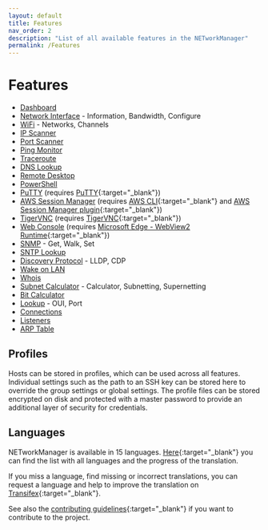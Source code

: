 ```yaml
---
layout: default
title: Features
nav_order: 2
description: "List of all available features in the NETworkManager"
permalink: /Features
---
```


# Features

- [Dashboard](Documentation/Application/Dashboard)
- [Network Interface](Documentation/Application/NetworkInterface) - Information, Bandwidth, Configure
- [WiFi](Documentation/Application/WiFi) - Networks, Channels
- [IP Scanner](Documentation/Application/IPScanner)
- [Port Scanner](Documentation/Application/PortScanner)
- [Ping Monitor](Documentation/Application/PingMonitor)
- [Traceroute](Documentation/Application/Traceroute)
- [DNS Lookup](Documentation/Application/DNSLookup)
- [Remote Desktop](Documentation/Application/RemoteDesktop)
- [PowerShell](Documentation/Application/PowerShell)
- [PuTTY](Documentation/Application/PuTTY) (requires [PuTTY](https://www.chiark.greenend.org.uk/~sgtatham/putty/latest.html){:target="\_blank"})
- [AWS Session Manager](Documentation/Application/AWSSessionManager) (requires [AWS CLI](https://aws.amazon.com/cli/){:target="\_blank"} and [AWS Session Manager plugin](https://docs.aws.amazon.com/systems-manager/latest/userguide/session-manager-working-with-install-plugin.html){:target="\_blank"})
- [TigerVNC](Documentation/Application/TigerVNC) (requires [TigerVNC](https://tigervnc.org/){:target="\_blank"})
- [Web Console](Documentation/Application/WebConsole) (requires [Microsoft Edge - WebView2 Runtime](https://developer.microsoft.com/en-us/microsoft-edge/webview2/){:target="\_blank"})
- [SNMP](Documentation/Application/SNMP) - Get, Walk, Set
- [SNTP Lookup](Documentation/Application/SNTPLookup)
- [Discovery Protocol](Documentation/Application/DiscoveryProtocol) - LLDP, CDP
- [Wake on LAN](Documentation/Application/WakeOnLAN)
- [Whois](Documentation/Application/Whois)
- [Subnet Calculator](Documentation/Application/SubnetCalculator) - Calculator, Subnetting, Supernetting
- [Bit Calculator](Documentation/Application/BitCalculator)
- [Lookup](Documentation/Application/Lookup) - OUI, Port
- [Connections](Documentation/Application/Connections)
- [Listeners](Documentation/Application/Listeners)
- [ARP Table](Documentation/Application/ARPTable)

## Profiles

Hosts can be stored in profiles, which can be used across all features. Individual settings such as the path to an SSH key can be stored here to override the group settings or global settings. The profile files can be stored encrypted on disk and protected with a master password to provide an additional layer of security for credentials.

## Languages

NETworkManager is available in 15 languages. [Here](https://www.transifex.com/BornToBeRoot/NETworkManager/dashboard/){:target="\_blank"} you can find the list with all languages and the progress of the translation.

If you miss a language, find missing or incorrect translations, you can request a language and help to improve the translation on [Transifex](https://www.transifex.com/BornToBeRoot/NETworkManager){:target="\_blank"}.

See also the [contributing guidelines](https://github.com/BornToBeRoot/NETworkManager/blob/main/CONTRIBUTING.md){:target="\_blank"} if you want to contribute to the project.
